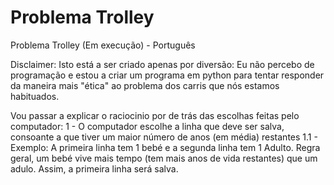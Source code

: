 # Problema Trolley
Problema Trolley (Em execução) - Português

Disclaimer:
Isto está a ser criado apenas por diversão:
  Eu não percebo de programação e estou a criar um programa em python para tentar responder da maneira mais "ética" ao problema dos carris
  que nós estamos habituados.

Vou passar a explicar o raciocinio por de trás das escolhas feitas pelo computador:
1 - O computador escolhe a linha que deve ser salva, consoante a que tiver um maior número de anos (em média) restantes
    1.1 - Exemplo:
    A primeira linha tem 1 bebé e a segunda linha tem 1 Adulto. Regra geral, um bebé vive mais tempo (tem mais anos de vida restantes) que um
    adulo. Assim, a primeira linha será salva.
